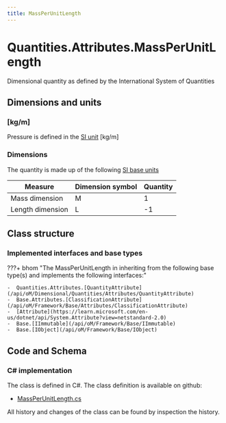 ```yaml
---
title: MassPerUnitLength
---
```


# Quantities.Attributes.MassPerUnitLength

Dimensional quantity as defined by the International System of Quantities

## Dimensions and units

### [kg/m]

Pressure is defined in the [SI unit](https://bhom.xyz/documentation/BHoM_oM/BHoM-Units-conventions/) [kg/m]

### Dimensions

The quantity is made up of the following [SI base units](https://en.wikipedia.org/wiki/SI_base_unit)

| Measure        | Dimension symbol | Quantity |
|------------------|--------|----------|
| Mass dimension |  M  |1  |
| Length dimension |  L  |-1  |


## Class structure

### Implemented interfaces and base types

???+ bhom "The MassPerUnitLength in inheriting from the following base type(s) and implements the following interfaces:"

    -  Quantities.Attributes.[QuantityAttribute](/api/oM/Dimensional/Quantities/Attributes/QuantityAttribute)
    -  Base.Attributes.[ClassificationAttribute](/api/oM/Framework/Base/Attributes/ClassificationAttribute)
    -  [Attribute](https://learn.microsoft.com/en-us/dotnet/api/System.Attribute?view=netstandard-2.0)
    -  Base.[IImmutable](/api/oM/Framework/Base/IImmutable)
    -  Base.[IObject](/api/oM/Framework/Base/IObject)




## Code and Schema

### C# implementation

The class is defined in C#. The class definition is available on github:

- [MassPerUnitLength.cs](https://github.com/BHoM/BHoM/blob/develop/Quantities_oM/Attributes\MassPerUnitLength.cs)

All history and changes of the class can be found by inspection the history.
